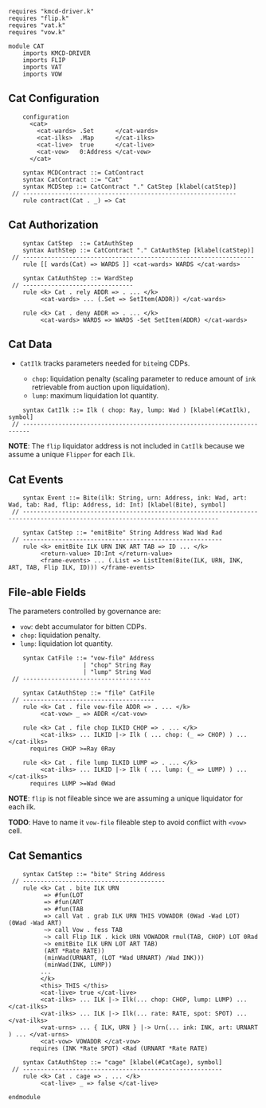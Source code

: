 ```k
requires "kmcd-driver.k"
requires "flip.k"
requires "vat.k"
requires "vow.k"

module CAT
    imports KMCD-DRIVER
    imports FLIP
    imports VAT
    imports VOW
```

Cat Configuration
-----------------

```k
    configuration
      <cat>
        <cat-wards> .Set      </cat-wards>
        <cat-ilks>  .Map      </cat-ilks>
        <cat-live>  true      </cat-live>
        <cat-vow>   0:Address </cat-vow>
      </cat>
```

```k
    syntax MCDContract ::= CatContract
    syntax CatContract ::= "Cat"
    syntax MCDStep ::= CatContract "." CatStep [klabel(catStep)]
 // ------------------------------------------------------------
    rule contract(Cat . _) => Cat
```

Cat Authorization
-----------------

```k
    syntax CatStep  ::= CatAuthStep
    syntax AuthStep ::= CatContract "." CatAuthStep [klabel(catStep)]
 // -----------------------------------------------------------------
    rule [[ wards(Cat) => WARDS ]] <cat-wards> WARDS </cat-wards>

    syntax CatAuthStep ::= WardStep
 // -------------------------------
    rule <k> Cat . rely ADDR => . ... </k>
         <cat-wards> ... (.Set => SetItem(ADDR)) </cat-wards>

    rule <k> Cat . deny ADDR => . ... </k>
         <cat-wards> WARDS => WARDS -Set SetItem(ADDR) </cat-wards>
```

Cat Data
--------

-   `CatIlk` tracks parameters needed for `bite`ing CDPs.

    -   `chop`: liquidation penalty (scaling parameter to reduce amount of `ink` retrievable from auction upon liquidation).
    -   `lump`: maximum liquidation lot quantity.

```k
    syntax CatIlk ::= Ilk ( chop: Ray, lump: Wad ) [klabel(#CatIlk), symbol]
 // ------------------------------------------------------------------------
```

**NOTE**: The `flip` liquidator address is not included in `CatIlk` because we assume a unique `Flipper` for each `Ilk`.

Cat Events
----------

```k
    syntax Event ::= Bite(ilk: String, urn: Address, ink: Wad, art: Wad, tab: Rad, flip: Address, id: Int) [klabel(Bite), symbol]
 // -----------------------------------------------------------------------------------------------------------------------------

    syntax CatStep ::= "emitBite" String Address Wad Wad Rad
 // --------------------------------------------------------
    rule <k> emitBite ILK URN INK ART TAB => ID ... </k>
         <return-value> ID:Int </return-value>
         <frame-events> ... (.List => ListItem(Bite(ILK, URN, INK, ART, TAB, Flip ILK, ID))) </frame-events>
```

File-able Fields
----------------

The parameters controlled by governance are:

-   `vow`: debt accumulator for bitten CDPs.
-   `chop`: liquidation penalty.
-   `lump`: liquidation lot quantity.

```k
    syntax CatFile ::= "vow-file" Address
                     | "chop" String Ray
                     | "lump" String Wad
 // ------------------------------------

    syntax CatAuthStep ::= "file" CatFile
 // -------------------------------------
    rule <k> Cat . file vow-file ADDR => . ... </k>
         <cat-vow> _ => ADDR </cat-vow>

    rule <k> Cat . file chop ILKID CHOP => . ... </k>
         <cat-ilks> ... ILKID |-> Ilk ( ... chop: (_ => CHOP) ) ... </cat-ilks>
      requires CHOP >=Ray 0Ray

    rule <k> Cat . file lump ILKID LUMP => . ... </k>
         <cat-ilks> ... ILKID |-> Ilk ( ... lump: (_ => LUMP) ) ... </cat-ilks>
      requires LUMP >=Wad 0Wad
```

**NOTE**: `flip` is not fileable since we are assuming a unique liquidator for each ilk.

**TODO**: Have to name it `vow-file` fileable step to avoid conflict with `<vow>` cell.

Cat Semantics
-------------

```k
    syntax CatStep ::= "bite" String Address
 // ----------------------------------------
    rule <k> Cat . bite ILK URN
          => #fun(LOT
          => #fun(ART
          => #fun(TAB
          => call Vat . grab ILK URN THIS VOWADDR (0Wad -Wad LOT) (0Wad -Wad ART)
          ~> call Vow . fess TAB
          ~> call Flip ILK . kick URN VOWADDR rmul(TAB, CHOP) LOT 0Rad
          ~> emitBite ILK URN LOT ART TAB)
          (ART *Rate RATE))
          (minWad(URNART, (LOT *Wad URNART) /Wad INK)))
          (minWad(INK, LUMP))
         ...
         </k>
         <this> THIS </this>
         <cat-live> true </cat-live>
         <cat-ilks> ... ILK |-> Ilk(... chop: CHOP, lump: LUMP) ... </cat-ilks>
         <vat-ilks> ... ILK |-> Ilk(... rate: RATE, spot: SPOT) ... </vat-ilks>
         <vat-urns> ... { ILK, URN } |-> Urn(... ink: INK, art: URNART ) ... </vat-urns>
         <cat-vow> VOWADDR </cat-vow>
      requires (INK *Rate SPOT) <Rad (URNART *Rate RATE)

    syntax CatAuthStep ::= "cage" [klabel(#CatCage), symbol]
 // --------------------------------------------------------
    rule <k> Cat . cage => . ... </k>
         <cat-live> _ => false </cat-live>
```

```k
endmodule
```
